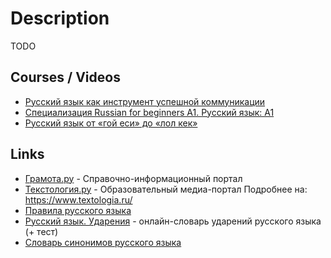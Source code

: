 # Description

TODO


## Courses / Videos

- [Русский язык как инструмент успешной коммуникации](https://www.coursera.org/learn/russian)
- [Специализация Russian for beginners А1. Русский язык: A1](https://www.coursera.org/specializations/russian-for-beginners-a1)
- [Русский язык от «гой еси» до «лол кек»](https://arzamas.academy/likbez/ruslang)


## Links

- [Грамота.ру](http://gramota.ru/) - Справочно-информационный портал
- [Teкcтoлoгия.py](https://www.textologia.ru/) - Oбpaзoвaтeльный мeдиa-пopтaл Пoдpoбнee нa: https://www.textologia.ru/
- [Правила русского языка](https://therules.ru/)
- [Русский язык. Ударения](https://где-ударение.рф) - онлайн-словарь ударений русского языка (+ тест)
- [Словарь синонимов русского языка](https://text.ru/synonym)
